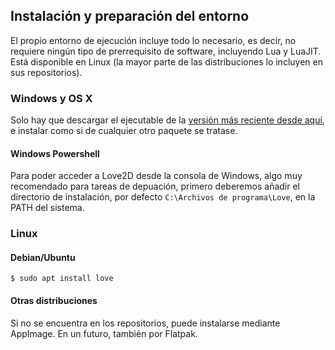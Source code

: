 ## Instalación y preparación del entorno

El propio entorno de ejecución incluye todo lo necesario, es decir, no requiere ningún tipo de prerrequisito de software, incluyendo Lua y LuaJIT. Está disponible en Linux (la mayor parte de las distribuciones lo incluyen en sus repositorios).

### Windows y OS X

Solo hay que descargar el ejecutable de la [versión más reciente desde aquí](https://github.com/love2d/love/releases/), e instalar como si de cualquier otro paquete se tratase.

#### Windows Powershell

Para poder acceder a Love2D desde la consola de Windows, algo muy recomendado para tareas de depuación, primero deberemos añadir el directorio de instalación, por defecto `C:\Archivos de programa\Love`, en la PATH del sistema.

### Linux

#### Debian/Ubuntu

    $ sudo apt install love

#### Otras distribuciones

Si no se encuentra en los repositorios, puede instalarse mediante AppImage. En un futuro, también por Flatpak.